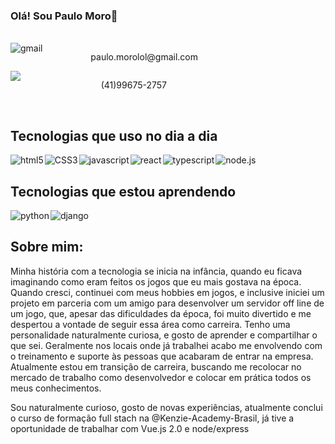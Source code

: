 ### Olá! Sou Paulo Moro👋
</br>
<section style="display:flex; width:300px; justify-content: space-between">
    <img src="https://img.shields.io/badge/Gmail-D14836?style=for-the-badge&logo=gmail&logoColor=white" alt ="gmail" href="#"/>
    <p style="vertical-align=middle;">paulo.morolol@gmail.com</p> 
    
</section>
<section style="display:flex; width:250px;justify-content: space-between">
<img src="https://img.shields.io/badge/WhatsApp-25D366?style=for-the-badge&logo=whatsapp&logoColor=white" href="#"/>
<p style="vertical-align=middle;">(41)99675-2757</p> 
</section>
</br>


## Tecnologias que uso no dia a dia 

<section style = "display:flex;  align-items: center; gap:2px">
    <img src ="https://img.shields.io/badge/HTML5-E34F26?style=for-the-badge&logo=html5&logoColor=white" alt = "html5"/>
    <img src ="https://img.shields.io/badge/CSS3-1572B6?style=for-the-badge&logo=css3&logoColor=white"  alt = "CSS3"/>
    <img src ="https://img.shields.io/badge/JavaScript-F7DF1E?style=for-the-badge&logo=javascript&logoColor=black"  alt = "javascript"/>
    <img src ="https://img.shields.io/badge/React-20232A?style=for-the-badge&logo=react&logoColor=61DAFB" alt = "react"/>
    <img src ="https://img.shields.io/badge/TypeScript-007ACC?style=for-the-badge&logo=typescript&logoColor=white"  alt = "typescript"/>
    <img src ="https://img.shields.io/badge/Node.js-43853D?style=for-the-badge&logo=node.js&logoColor=white"  alt = "node.js"/>
    

</section>

## Tecnologias que estou aprendendo


<section style = "display:flex;  align-items: center; gap:2px">
  <img src ="https://img.shields.io/badge/Python-14354C?style=for-the-badge&logo=python&logoColor=white" alt = "python"/>
  <img src ="https://img.shields.io/badge/Django-092E20?style=for-the-badge&logo=django&logoColor=white"  alt = "django">

</section>

## Sobre mim:

<section>
    <p>
        Minha história com a tecnologia se inicia na infância, quando eu ficava imaginando como eram feitos os jogos que eu mais gostava na época. Quando cresci, continuei com meus hobbies em jogos, e inclusive iniciei um projeto em parceria com um amigo para desenvolver um servidor off line de um jogo, que, apesar das dificuldades da época, foi muito divertido e me despertou a vontade de seguir essa área como carreira. 
        Tenho uma personalidade naturalmente curiosa, e gosto de aprender e compartilhar o que sei. Geralmente nos locais onde já trabalhei acabo me envolvendo com o treinamento e suporte às pessoas que acabaram de entrar na empresa. Atualmente estou em transição de carreira, buscando me recolocar no mercado de trabalho como desenvolvedor e colocar em prática todos os meus conhecimentos.
</p>
    <p>Sou naturalmente curioso, gosto de novas experiências, atualmente conclui o curso de formação full stach na @Kenzie-Academy-Brasil, já tive a oportunidade de trabalhar com Vue.js 2.0 e node/express</p>
</section>
